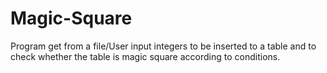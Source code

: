 # Magic-Square
Program get from a file/User input integers to be inserted to a table and to check whether the table is magic square according to conditions.
